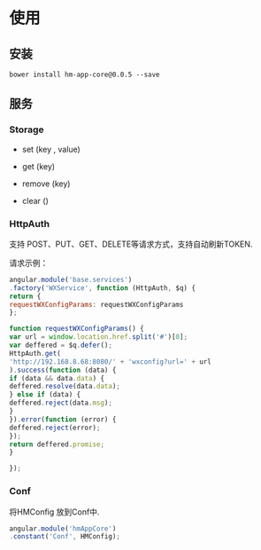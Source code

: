 # 使用

## 安装

```
bower install hm-app-core@0.0.5 --save
```

## 服务

### Storage

- set \(key , value\)

- get \(key\)

- remove \(key\)

- clear \(\)

### HttpAuth

支持 POST、PUT、GET、DELETE等请求方式，支持自动刷新TOKEN.

请求示例：

```js
angular.module('base.services')
.factory('WXService', function (HttpAuth, $q) {
return {
requestWXConfigParams: requestWXConfigParams
};

function requestWXConfigParams() {
var url = window.location.href.split('#')[0];
var deffered = $q.defer();
HttpAuth.get(
'http://192.168.8.68:8080/' + 'wxconfig?url=' + url
).success(function (data) {
if (data && data.data) {
deffered.resolve(data.data);
} else if (data) {
deffered.reject(data.msg);
}
}).error(function (error) {
deffered.reject(error);
});
return deffered.promise;
}

});

```

### Conf

将HMConfig 放到Conf中.

```js
angular.module('hmAppCore')
.constant('Conf', HMConfig);
```


